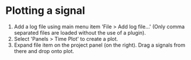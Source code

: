 # Plotting a signal
1. Add a log file using main menu item 'File > Add log file...' (Only comma separated files are loaded without the use of a plugin).
2. Select 'Panels > Time Plot' to create a plot.
3. Expand file item on the project panel (on the right). Drag a signals from there and drop onto plot.
